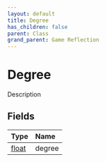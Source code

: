 ```yaml
---
layout: default
title: Degree
has_children: false
parent: Class
grand_parent: Game Reflection
---
```

# Degree
Description 

## Fields

| Type | Name |
|:-------------|:--------------|
| [float](/docs/game-reflection/components/float) | degree |

